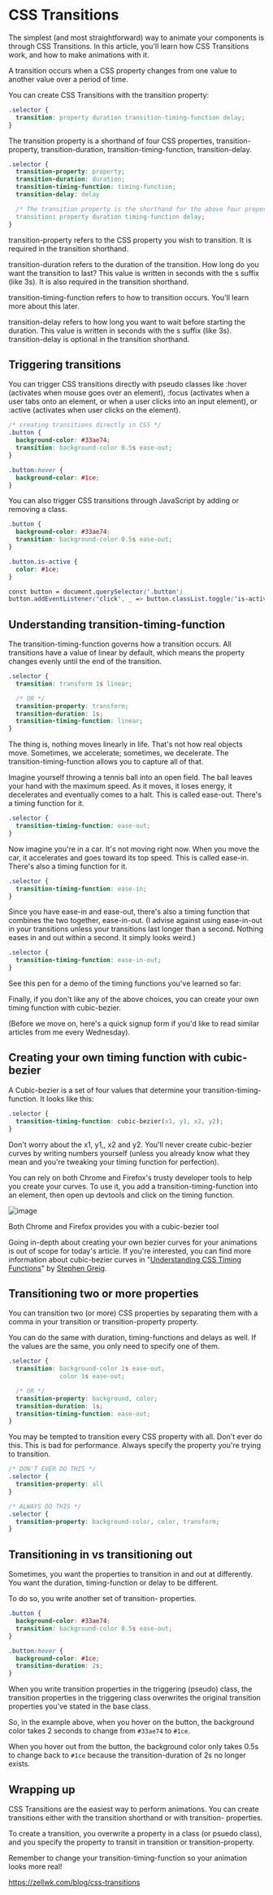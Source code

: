 # CSS Transitions

The simplest (and most straightforward) way to animate your components is through CSS Transitions. In this article, you'll learn how CSS Transitions work, and how to make animations with it.

A transition occurs when a CSS property changes from one value to another value over a period of time.

You can create CSS Transitions with the transition property:

```css
.selector {
  transition: property duration transition-timing-function delay;
}
```

The transition property is a shorthand of four CSS properties, transition-property, transition-duration, transition-timing-function, transition-delay.

```css
.selector {
  transition-property: property;
  transition-duration: duration;
  transition-timing-function: timing-function;
  transition-delay: delay

  /* The transition property is the shorthand for the above four properties */
  transition: property duration timing-function delay;
}
```

transition-property refers to the CSS property you wish to transition. It is required in the transition shorthand.

transition-duration refers to the duration of the transition. How long do you want the transition to last? This value is written in seconds with the s suffix (like 3s). It is also required in the transition shorthand.

transition-timing-function refers to how to transition occurs. You'll learn more about this later.

transition-delay refers to how long you want to wait before starting the duration. This value is written in seconds with the s suffix (like 3s). transition-delay is optional in the transition shorthand.

## Triggering transitions

You can trigger CSS transitions directly with pseudo classes like :hover (activates when mouse goes over an element), :focus (activates when a user tabs onto an element, or when a user clicks into an input element), or :active (activates when user clicks on the element).

```css
/* creating transitions directly in CSS */
.button {
  background-color: #33ae74;
  transition: background-color 0.5s ease-out;
}

.button:hover {
  background-color: #1ce;
}
```

You can also trigger CSS transitions through JavaScript by adding or removing a class.

```css
.button {
  background-color: #33ae74;
  transition: background-color 0.5s ease-out;
}

.button.is-active {
  color: #1ce;
}

const button = document.querySelector('.button')
button.addEventListener('click', _ => button.classList.toggle('is-active'))
```

## Understanding transition-timing-function

The transition-timing-function governs how a transition occurs. All transitions have a value of linear by default, which means the property changes evenly until the end of the transition.

```css
.selector {
  transition: transform 1s linear;

  /* OR */
  transition-property: transform;
  transition-duration: 1s;
  transition-timing-function: linear;
}
```

The thing is, nothing moves linearly in life. That's not how real objects move. Sometimes, we accelerate; sometimes, we decelerate. The transition-timing-function allows you to capture all of that.

Imagine yourself throwing a tennis ball into an open field. The ball leaves your hand with the maximum speed. As it moves, it loses energy, it decelerates and eventually comes to a halt. This is called ease-out. There's a timing function for it.

```css
.selector {
  transition-timing-function: ease-out;
}
```

Now imagine you're in a car. It's not moving right now. When you move the car, it accelerates and goes toward its top speed. This is called ease-in. There's also a timing function for it.

```css
.selector {
  transition-timing-function: ease-in;
}
```

Since you have ease-in and ease-out, there's also a timing function that combines the two together, ease-in-out. (I advise against using ease-in-out in your transitions unless your transitions last longer than a second. Nothing eases in and out within a second. It simply looks weird.)

```css
.selector {
  transition-timing-function: ease-in-out;
}
```

See this pen for a demo of the timing functions you've learned so far:

Finally, if you don't like any of the above choices, you can create your own timing function with cubic-bezier.

(Before we move on, here's a quick signup form if you'd like to read similar articles from me every Wednesday).

## Creating your own timing function with cubic-bezier

A Cubic-bezier is a set of four values that determine your transition-timing-function. It looks like this:

```css
.selector {
  transition-timing-function: cubic-bezier(x1, y1, x2, y2);
}
```

Don't worry about the x1, y1,, x2 and y2. You'll never create cubic-bezier curves by writing numbers yourself (unless you already know what they mean and you're tweaking your timing function for perfection).

You can rely on both Chrome and Firefox's trusty developer tools to help you create your curves. To use it, you add a transition-timing-function into an element, then open up devtools and click on the timing function.

![image](media/CSS-Intro_CSS-Transitions-image1.png)

Both Chrome and Firefox provides you with a cubic-bezier tool

Going in-depth about creating your own bezier curves for your animations is out of scope for today's article. If you're interested, you can find more information about cubic-bezier curves in "[Understanding CSS Timing Functions](https://www.smashingmagazine.com/2014/04/understanding-css-timing-functions/)" by [Stephen Greig](https://twitter.com/Stephen_Greig).

## Transitioning two or more properties

You can transition two (or more) CSS properties by separating them with a comma in your transition or transition-property property.

You can do the same with duration, timing-functions and delays as well. If the values are the same, you only need to specify one of them.

```css
.selector {
  transition: background-color 1s ease-out,
              color 1s ease-out;

  /* OR */
  transition-property: background, color;
  transition-duration: 1s;
  transition-timing-function: ease-out;
}
```

You may be tempted to transition every CSS property with all. Don't ever do this. This is bad for performance. Always specify the property you're trying to transition.

```css
/* DON'T EVER DO THIS */
.selector {
  transition-property: all
}

/* ALWAYS DO THIS */
.selector {
  transition-property: background-color, color, transform;
}
```

## Transitioning in vs transitioning out

Sometimes, you want the properties to transition in and out at differently. You want the duration, timing-function or delay to be different.

To do so, you write another set of transition- properties.

```css
.button {
  background-color: #33ae74;
  transition: background-color 0.5s ease-out;
}

.button:hover {
  background-color: #1ce;
  transition-duration: 2s;
}
```

When you write transition properties in the triggering (pseudo) class, the transition properties in the triggering class overwrites the original transition properties you've stated in the base class.

So, in the example above, when you hover on the button, the background color takes 2 seconds to change from `#33ae74` to `#1ce`.

When you hover out from the button, the background color only takes 0.5s to change back to `#1ce` because the transition-duration of 2s no longer exists.

## Wrapping up

CSS Transitions are the easiest way to perform animations. You can create transitions either with the transition shorthand or with transition- properties.

To create a transition, you overwrite a property in a class (or psuedo class), and you specify the property to transit in transition or transition-property.

Remember to change your transition-timing-function so your animation looks more real!

<https://zellwk.com/blog/css-transitions>
